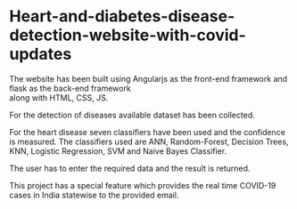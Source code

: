 # Heart-and-diabetes-disease-detection-website-with-covid-updates

The website has been built using Angularjs as the front-end framework and flask as the back-end framework\
along with HTML, CSS, JS.

For the detection of diseases available dataset has been collected.

For the heart disease seven classifiers have been used and the confidence is measured. 
The classifiers used are ANN, Random-Forest, Decision Trees, KNN, Logistic Regression, SVM and Naive Bayes Classifier.

The user has to enter the required data and the result is returned.

This project has a special feature which provides the real time COVID-19 cases in India statewise to the provided email.

